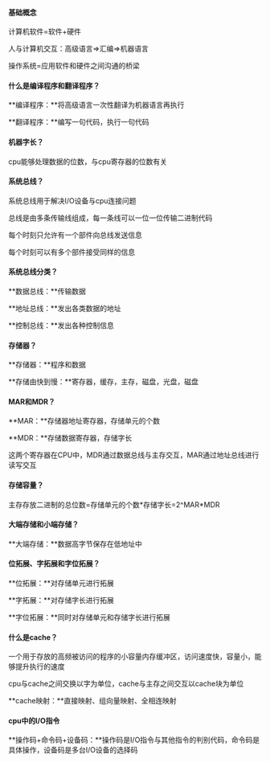 #### 基础概念

计算机软件=软件+硬件

人与计算机交互：高级语言=>汇编=>机器语言

操作系统=应用软件和硬件之间沟通的桥梁

#### 什么是编译程序和翻译程序？

**编译程序：**将高级语言一次性翻译为机器语言再执行

**翻译程序：**编写一句代码，执行一句代码

#### 机器字长？

cpu能够处理数据的位数，与cpu寄存器的位数有关

#### 系统总线？

系统总线用于解决I/O设备与cpu连接问题

总线是由多条传输线组成，每一条线可以一位一位传输二进制代码

每个时刻只允许有一个部件向总线发送信息

每个时刻可以有多个部件接受同样的信息

#### 系统总线分类？

**数据总线：**传输数据

**地址总线：**发出各类数据的地址

**控制总线：**发出各种控制信息

#### 存储器？

**存储器：**程序和数据

**存储由快到慢：**寄存器，缓存，主存，磁盘，光盘，磁盘

#### MAR和MDR？

**MAR：**存储器地址寄存器，存储单元的个数

**MDR：**存储数据寄存器，存储字长

这两个寄存器在CPU中，MDR通过数据总线与主存交互，MAR通过地址总线进行读写交互

#### 存储容量？

主存存放二进制的总位数=存储单元的个数*存储字长=2^MAR\*MDR

#### 大端存储和小端存储？

**大端存储：**数据高字节保存在低地址中

#### 位拓展、字拓展和字位拓展？

**位拓展：**对存储单元进行拓展

**字拓展：**对存储字长进行拓展

**字位拓展：**同时对存储单元和存储字长进行拓展

#### 什么是cache？

一个用于存放的高频被访问的程序的小容量内存缓冲区，访问速度快，容量小，能够提升执行的速度

cpu与cache之间交换以字为单位，cache与主存之间交互以cache块为单位

**cache映射：**直接映射、组向量映射、全相连映射

#### cpu中的I/O指令

**操作码+命令码+设备码：**操作码是I/O指令与其他指令的判别代码，命令码是具体操作，设备码是多台I/O设备的选择码